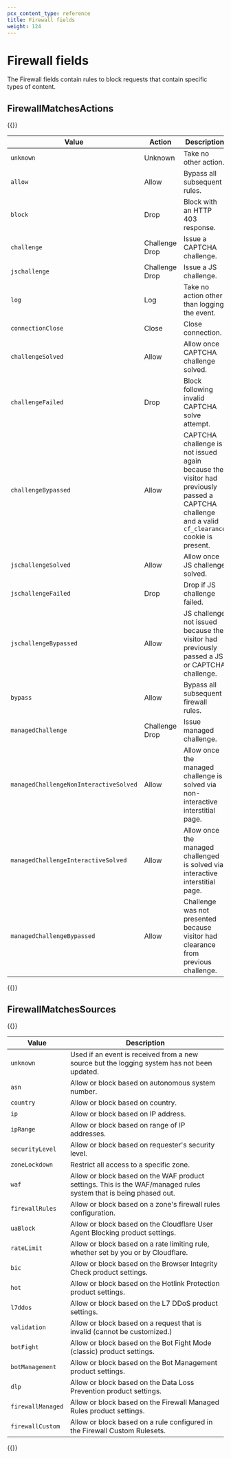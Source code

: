 ```yaml
---
pcx_content_type: reference
title: Firewall fields
weight: 124
---
```


# Firewall fields

The Firewall fields contain rules to block requests that contain specific types of content.

## FirewallMatchesActions

{{<table-wrap>}}

| Value                                  | Action         | Description                                                                                                                                       |
| -------------------------------------- | -------------- | ------------------------------------------------------------------------------------------------------------------------------------------------- |
| `unknown`                              | Unknown        | Take no other action.                                                                                                                             |
| `allow`                                | Allow          | Bypass all subsequent rules.                                                                                                                      |
| `block`                                | Drop           | Block with an HTTP 403 response.                                                                                                                  |
| `challenge`                            | Challenge Drop | Issue a CAPTCHA challenge.                                                                                                                        |
| `jschallenge`                          | Challenge Drop | Issue a JS challenge.                                                                                                                             |
| `log`                                  | Log            | Take no action other than logging the event.                                                                                                      |
| `connectionClose`                      | Close          | Close connection.                                                                                                                                 |
| `challengeSolved`                      | Allow          | Allow once CAPTCHA challenge solved.                                                                                                              |
| `challengeFailed`                      | Drop           | Block following invalid CAPTCHA solve attempt.                                                                                                    |
| `challengeBypassed`                    | Allow          | CAPTCHA challenge is not issued again because the visitor had previously passed a CAPTCHA challenge and a valid `cf_clearance` cookie is present. |
| `jschallengeSolved`                    | Allow          | Allow once JS challenge solved.                                                                                                                   |
| `jschallengeFailed`                    | Drop           | Drop if JS challenge failed.                                                                                                                      |
| `jschallengeBypassed`                  | Allow          | JS challenge not issued because the visitor had previously passed a JS or CAPTCHA challenge.                                                      |
| `bypass`                               | Allow          | Bypass all subsequent firewall rules.                                                                                                             |
| `managedChallenge`                     | Challenge Drop | Issue managed challenge.                                                                                                                          |
| `managedChallengeNonInteractiveSolved` | Allow          | Allow once the managed challenge is solved via non-interactive interstitial page.                                                                 |
| `managedChallengeInteractiveSolved`    | Allow          | Allow once the managed challenged is solved via interactive interstitial page.                                                                    |
| `managedChallengeBypassed`             | Allow          | Challenge was not presented because visitor had clearance from previous challenge.                                                                |

{{</table-wrap>}}

## FirewallMatchesSources

{{<table-wrap>}}

| Value             | Description                                                                                                      |
| ----------------- | ---------------------------------------------------------------------------------------------------------------- |
| `unknown`         | Used if an event is received from a new source but the logging system has not been updated.                      |
| `asn`             | Allow or block based on autonomous system number.                                                                |
| `country`         | Allow or block based on country.                                                                                 |
| `ip`              | Allow or block based on IP address.                                                                              |
| `ipRange`         | Allow or block based on range of IP addresses.                                                                   |
| `securityLevel`   | Allow or block based on requester's security level.                                                              |
| `zoneLockdown`    | Restrict all access to a specific zone.                                                                          |
| `waf`             | Allow or block based on the WAF product settings. This is the WAF/managed rules system that is being phased out. |
| `firewallRules`   | Allow or block based on a zone's firewall rules configuration.                                                   |
| `uaBlock`         | Allow or block based on the Cloudflare User Agent Blocking product settings.                                     |
| `rateLimit`       | Allow or block based on a rate limiting rule, whether set by you or by Cloudflare.                               |
| `bic`             | Allow or block based on the Browser Integrity Check product settings.                                            |
| `hot`             | Allow or block based on the Hotlink Protection product settings.                                                 |
| `l7ddos`          | Allow or block based on the L7 DDoS product settings.                                                            |
| `validation`      | Allow or block based on a request that is invalid (cannot be customized.)                                        |
| `botFight`        | Allow or block based on the Bot Fight Mode (classic) product settings.                                           |
| `botManagement`   | Allow or block based on the Bot Management product settings.                                                     |
| `dlp`             | Allow or block based on the Data Loss Prevention product settings.                                               |
| `firewallManaged` | Allow or block based on the Firewall Managed Rules product settings.                                             |
| `firewallCustom`  | Allow or block based on a rule configured in the Firewall Custom Rulesets.                                       |

{{</table-wrap>}}
